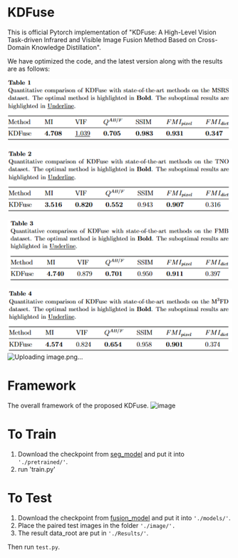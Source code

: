 # KDFuse
This is official Pytorch implementation of "KDFuse: A High-Level Vision Task-driven Infrared and Visible Image Fusion Method Based on Cross-Domain Knowledge Distillation".  

We have optimized the code, and the latest version along with the results are as follows:

![image](image/MSRS.png)  

![image](image/TNO.png)  

![image](image/FMB.png)  

![image](image/M3FD.png)  ![Uploading image.png…]()



# Framework
The overall framework of the proposed KDFuse.
![image](image/framework.png)

# To Train
1. Download the checkpoint from [seg_model](https://pan.baidu.com/s/1J_XiTRoZbSJ38Qxw2hVrYg?pwd=1wfb) and put it into `'./pretrained/'`.
2. run 'train.py'

# To Test
1. Download the checkpoint from [fusion_model](https://pan.baidu.com/s/1HAFM9ms8vsh8i1lbzPXpMQ?pwd=fhqf) and put it into `'./models/'`.
2. Place the paired test images in the folder `'./image/'.`
3. The result data_root are put in `'./Results/'`.
   
Then run `test.py`.
